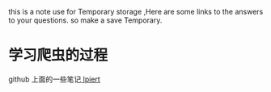this is a note use  for Temporary storage ,Here are some links to the answers to your questions. so make a save Temporary.

<html lang="cn">
<head>
    <meta charset="UTF-8">
    <title>html tag python demo</title>
    <link href = "https://www.baidu.com">
</head>
<body>
    <h1>学习爬虫的过程</h1>
    <p>github 上面的一些笔记<a href="https://lpiert.github.io/"> lpiert </a></p>
</body>
</html>
